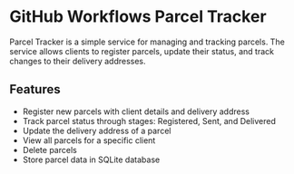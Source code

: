 # GitHub Workflows Parcel Tracker

Parcel Tracker is a simple service for managing and tracking parcels. The service allows clients to register parcels, update their status, and track changes to their delivery addresses.

## Features

- Register new parcels with client details and delivery address
- Track parcel status through stages: Registered, Sent, and Delivered
- Update the delivery address of a parcel
- View all parcels for a specific client
- Delete parcels
- Store parcel data in SQLite database